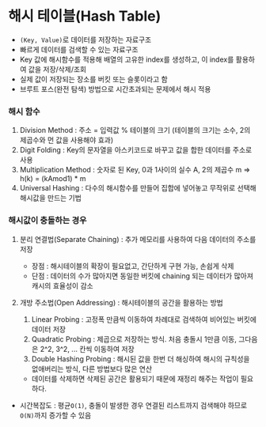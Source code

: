 # 해시 테이블(Hash Table)

- ```(Key, Value)```로 데이터를 저장하는 자료구조
- 빠르게 데이터를 검색할 수 있는 자료구조
- Key 값에 해시함수를 적용해 배열의 고유한 index를 생성하고, 이 index를 활용하여 값을 저장/삭제/조회
- 실제 값이 저장되는 장소를 버킷 또는 슬롯이라고 함
- 브루트 포스(완전 탐색) 방법으로 시간초과되는 문제에서 해시 적용


### 해시 함수
1. Division Method : 주소 = 입력값 % 테이블의 크기 (테이블의 크기는 소수, 2의 제곱수와 먼 값을 사용해야 효과)
2. Digit Folding : Key의 문자열을 아스키코드로 바꾸고 값을 합한 데이터를 주소로 사용
3. Multiplication Method : 숫자로 된 Key, 0과 1사이의 실수 A, 2의 제곱수 m => h(k) = (kAmod1) * m
4. Universal Hashing : 다수의 해시함수를 만들어 집합에 넣어놓고 무작위로 선택해 해시값을 만드는 기법

### 해시값이 충돌하는 경우
1. 분리 연결법(Separate Chaining) : 추가 메모리를 사용하여 다음 데이터의 주소를 저장
    - 장점 : 해시테이블의 확장이 필요없고, 간단하게 구현 가능, 손쉽게 삭제
    - 단점 : 데이터의 수가 많아지면 동일한 버킷에 chaining 되는 데이터가 많아져 캐시의 효율성이 감소

2. 개방 주소법(Open Addressing) : 해시테이블의 공간을 활용하는 방법
    1. Linear Probing : 고정폭 만큼씩 이동하여 차례대로 검색하여 비어있는 버킷에 데이터 저장
    2. Quadratic Probing : 제곱으로 저장하는 방식. 처음 충돌시 1만큼 이동, 그다음은 2^2, 3^2, ... 칸씩 이동하여 저장
    3. Double Hashing Probing : 해시된 값을 한번 더 해싱하여 해시의 규칙성을 없애버리는 방식, 다른 방법보다 많은 연산
    - 데이터를 삭제하면 삭제된 공간은 활용되기 때문에 재정리 해주는 작업이 필요하다.

- 시간복잡도 : 평균```O(1)```, 충돌이 발생한 경우 연결된 리스트까지 검색해야 하므로 ```O(N)```까지 증가할 수 있음
